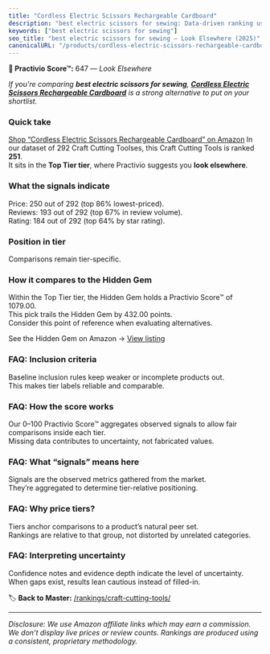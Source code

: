 ```yaml
---
title: "Cordless Electric Scissors Rechargeable Cardboard"
description: "best electric scissors for sewing: Data-driven ranking using the Practivio Score™. Positioned by quality, value, demand, findability, momentum."
keywords: ["best electric scissors for sewing"]
seo_title: "best electric scissors for sewing — Look Elsewhere (2025)"
canonicalURL: "/products/cordless-electric-scissors-rechargeable-cardboard-B0DX37GL7Z/"
---
```


**🚫 Practivio Score™:** 647 — _Look Elsewhere_


*If you're comparing **best electric scissors for sewing**, **[Cordless Electric Scissors Rechargeable Cardboard](https://www.amazon.com/dp/B0DX37GL7Z?tag=practivio-20)** is a strong alternative to put on your shortlist.*
### Quick take
[Shop “Cordless Electric Scissors Rechargeable Cardboard” on Amazon](https://www.amazon.com/dp/B0DX37GL7Z?tag=practivio-20)
In our dataset of 292 Craft Cutting Toolses, this Craft Cutting Tools is ranked **251**.  
It sits in the **Top Tier tier**, where Practivio suggests you **look elsewhere**.

### What the signals indicate
Price: 250 out of 292 (top 86% lowest-priced).  
Reviews: 193 out of 292 (top 67% in review volume).  
Rating: 184 out of 292 (top 64% by star rating).  

### Position in tier
Comparisons remain tier-specific.

### How it compares to the Hidden Gem
Within the Top Tier tier, the Hidden Gem holds a Practivio Score™ of 1079.00.  
This pick trails the Hidden Gem by 432.00 points.  
Consider this point of reference when evaluating alternatives.  

See the Hidden Gem on Amazon → [View listing](https://www.amazon.com/dp/B016LDV41S?tag=practivio-20)

### FAQ: Inclusion criteria
Baseline inclusion rules keep weaker or incomplete products out.  
This makes tier labels reliable and comparable.

### FAQ: How the score works
Our 0–100 Practivio Score™ aggregates observed signals to allow fair comparisons inside each tier.  
Missing data contributes to uncertainty, not fabricated values.

### FAQ: What “signals” means here
Signals are the observed metrics gathered from the market.  
They’re aggregated to determine tier-relative positioning.

### FAQ: Why price tiers?
Tiers anchor comparisons to a product’s natural peer set.  
Rankings are relative to that group, not distorted by unrelated categories.

### FAQ: Interpreting uncertainty
Confidence notes and evidence depth indicate the level of uncertainty.  
When gaps exist, results lean cautious instead of filled-in.


🏷️ **Back to Master:** [/rankings/craft-cutting-tools/](/rankings/craft-cutting-tools/)

---
_Disclosure: We use Amazon affiliate links which may earn a commission. We don’t display live prices or review counts. Rankings are produced using a consistent, proprietary methodology._
